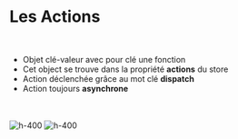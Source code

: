 <!-- .slide -->
# Les Actions
<br>

- Objet clé-valeur avec pour clé une fonction
- Cet object se trouve dans la propriété <b>actions</b> du store
- Action déclenchée grâce au mot clé <b>dispatch</b>
- Action toujours <b>asynchrone</b>
<br><br><br>

![h-400](assets/images/school/state-management/action.png)
![h-400](assets/images/school/state-management/action_implementation.png)

